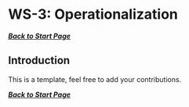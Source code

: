 WS-3: Operationalization 
========================

***[Back to Start Page](EN00000_00_00_00_Start.md)***


Introduction
------------


This is a template, feel free to add your contributions.



***[Back to Start Page](EN00000_00_00_00_Start.md)***